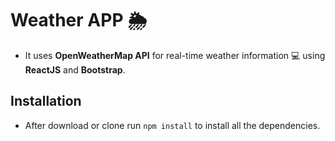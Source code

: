 # Weather APP :sun_behind_rain_cloud:

- It uses **OpenWeatherMap API** for real-time weather information :computer: using **ReactJS** and **Bootstrap**.

## Installation

- After download or clone run `npm install` to install all the dependencies.
